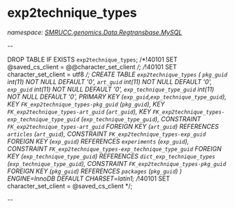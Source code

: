 ﻿# exp2technique_types
_namespace: [SMRUCC.genomics.Data.Regtransbase.MySQL](./index.md)_

--
 
 DROP TABLE IF EXISTS `exp2technique_types`;
 /*!40101 SET @saved_cs_client = @@character_set_client */;
 /*!40101 SET character_set_client = utf8 */;
 CREATE TABLE `exp2technique_types` (
 `pkg_guid` int(11) NOT NULL DEFAULT '0',
 `art_guid` int(11) NOT NULL DEFAULT '0',
 `exp_guid` int(11) NOT NULL DEFAULT '0',
 `exp_technique_type_guid` int(11) NOT NULL DEFAULT '0',
 PRIMARY KEY (`exp_guid`,`exp_technique_type_guid`),
 KEY `FK_exp2technique_types-pkg_guid` (`pkg_guid`),
 KEY `FK_exp2technique_types-art_guid` (`art_guid`),
 KEY `FK_exp2technique_types-exp_technique_type_guid` (`exp_technique_type_guid`),
 CONSTRAINT `FK_exp2technique_types-art_guid` FOREIGN KEY (`art_guid`) REFERENCES `articles` (`art_guid`),
 CONSTRAINT `FK_exp2technique_types-exp_guid` FOREIGN KEY (`exp_guid`) REFERENCES `experiments` (`exp_guid`),
 CONSTRAINT `FK_exp2technique_types-exp_technique_type_guid` FOREIGN KEY (`exp_technique_type_guid`) REFERENCES `dict_exp_technique_types` (`exp_technique_type_guid`),
 CONSTRAINT `FK_exp2technique_types-pkg_guid` FOREIGN KEY (`pkg_guid`) REFERENCES `packages` (`pkg_guid`)
 ) ENGINE=InnoDB DEFAULT CHARSET=latin1;
 /*!40101 SET character_set_client = @saved_cs_client */;
 
 --




